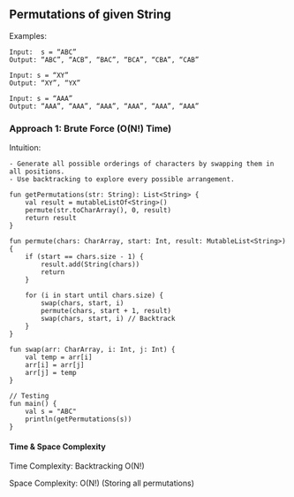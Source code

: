 ## Permutations of given String

Examples:

    Input:  s = “ABC”
    Output: “ABC”, “ACB”, “BAC”, “BCA”, “CBA”, “CAB”

    Input: s = “XY”
    Output: “XY”, “YX”

    Input: s = “AAA”
    Output: “AAA”, “AAA”, “AAA”, “AAA”, “AAA”, “AAA” 

### Approach 1: Brute Force (O(N!) Time)

Intuition:

    - Generate all possible orderings of characters by swapping them in all positions.
    - Use backtracking to explore every possible arrangement.

```
fun getPermutations(str: String): List<String> {
    val result = mutableListOf<String>()
    permute(str.toCharArray(), 0, result)
    return result
}

fun permute(chars: CharArray, start: Int, result: MutableList<String>) {
    if (start == chars.size - 1) {
        result.add(String(chars))
        return
    }

    for (i in start until chars.size) {
        swap(chars, start, i)
        permute(chars, start + 1, result)
        swap(chars, start, i) // Backtrack
    }
}

fun swap(arr: CharArray, i: Int, j: Int) {
    val temp = arr[i]
    arr[i] = arr[j]
    arr[j] = temp
}

// Testing
fun main() {
    val s = "ABC"
    println(getPermutations(s))
}

```

#### Time & Space Complexity
Time Complexity: Backtracking	O(N!)	

Space Complexity: O(N!) (Storing all permutations)
